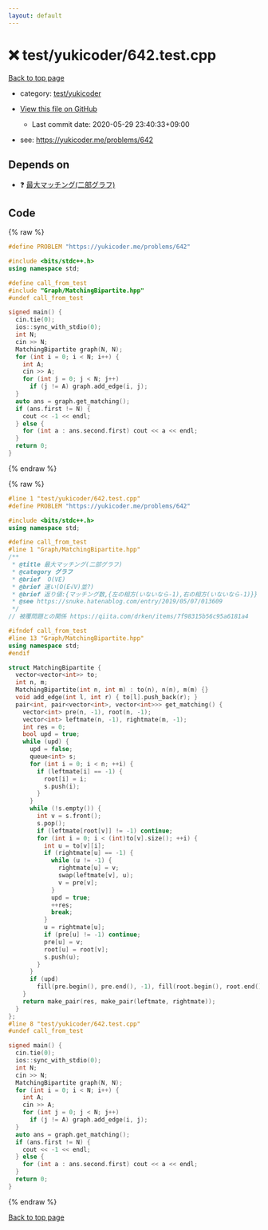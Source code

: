 ```yaml
---
layout: default
---
```


<!-- mathjax config similar to math.stackexchange -->
<script type="text/javascript" async
  src="https://cdnjs.cloudflare.com/ajax/libs/mathjax/2.7.5/MathJax.js?config=TeX-MML-AM_CHTML">
</script>
<script type="text/x-mathjax-config">
  MathJax.Hub.Config({
    TeX: { equationNumbers: { autoNumber: "AMS" }},
    tex2jax: {
      inlineMath: [ ['$','$'] ],
      processEscapes: true
    },
    "HTML-CSS": { matchFontHeight: false },
    displayAlign: "left",
    displayIndent: "2em"
  });
</script>

<script type="text/javascript" src="https://cdnjs.cloudflare.com/ajax/libs/jquery/3.4.1/jquery.min.js"></script>
<script src="https://cdn.jsdelivr.net/npm/jquery-balloon-js@1.1.2/jquery.balloon.min.js" integrity="sha256-ZEYs9VrgAeNuPvs15E39OsyOJaIkXEEt10fzxJ20+2I=" crossorigin="anonymous"></script>
<script type="text/javascript" src="../../../assets/js/copy-button.js"></script>
<link rel="stylesheet" href="../../../assets/css/copy-button.css" />


# :x: test/yukicoder/642.test.cpp

<a href="../../../index.html">Back to top page</a>

* category: <a href="../../../index.html#de60e5ba474ac43bf7562c10f5977e2d">test/yukicoder</a>
* <a href="{{ site.github.repository_url }}/blob/master/test/yukicoder/642.test.cpp">View this file on GitHub</a>
    - Last commit date: 2020-05-29 23:40:33+09:00


* see: <a href="https://yukicoder.me/problems/642">https://yukicoder.me/problems/642</a>


## Depends on

* :question: <a href="../../../library/Graph/MatchingBipartite.hpp.html">最大マッチング(二部グラフ)</a>


## Code

<a id="unbundled"></a>
{% raw %}
```cpp
#define PROBLEM "https://yukicoder.me/problems/642"

#include <bits/stdc++.h>
using namespace std;

#define call_from_test
#include "Graph/MatchingBipartite.hpp"
#undef call_from_test

signed main() {
  cin.tie(0);
  ios::sync_with_stdio(0);
  int N;
  cin >> N;
  MatchingBipartite graph(N, N);
  for (int i = 0; i < N; i++) {
    int A;
    cin >> A;
    for (int j = 0; j < N; j++)
      if (j != A) graph.add_edge(i, j);
  }
  auto ans = graph.get_matching();
  if (ans.first != N) {
    cout << -1 << endl;
  } else {
    for (int a : ans.second.first) cout << a << endl;
  }
  return 0;
}
```
{% endraw %}

<a id="bundled"></a>
{% raw %}
```cpp
#line 1 "test/yukicoder/642.test.cpp"
#define PROBLEM "https://yukicoder.me/problems/642"

#include <bits/stdc++.h>
using namespace std;

#define call_from_test
#line 1 "Graph/MatchingBipartite.hpp"
/**
 * @title 最大マッチング(二部グラフ)
 * @category グラフ
 * @brief  O(VE)
 * @brief 速い(O(E√V)並?)
 * @brief 返り値:{マッチング数,{左の相方(いないなら-1),右の相方(いないなら-1)}}
 * @see https://snuke.hatenablog.com/entry/2019/05/07/013609
 */
// 被覆問題との関係 https://qiita.com/drken/items/7f98315b56c95a6181a4

#ifndef call_from_test
#line 13 "Graph/MatchingBipartite.hpp"
using namespace std;
#endif

struct MatchingBipartite {
  vector<vector<int>> to;
  int n, m;
  MatchingBipartite(int n, int m) : to(n), n(n), m(m) {}
  void add_edge(int l, int r) { to[l].push_back(r); }
  pair<int, pair<vector<int>, vector<int>>> get_matching() {
    vector<int> pre(n, -1), root(n, -1);
    vector<int> leftmate(n, -1), rightmate(m, -1);
    int res = 0;
    bool upd = true;
    while (upd) {
      upd = false;
      queue<int> s;
      for (int i = 0; i < n; ++i) {
        if (leftmate[i] == -1) {
          root[i] = i;
          s.push(i);
        }
      }
      while (!s.empty()) {
        int v = s.front();
        s.pop();
        if (leftmate[root[v]] != -1) continue;
        for (int i = 0; i < (int)to[v].size(); ++i) {
          int u = to[v][i];
          if (rightmate[u] == -1) {
            while (u != -1) {
              rightmate[u] = v;
              swap(leftmate[v], u);
              v = pre[v];
            }
            upd = true;
            ++res;
            break;
          }
          u = rightmate[u];
          if (pre[u] != -1) continue;
          pre[u] = v;
          root[u] = root[v];
          s.push(u);
        }
      }
      if (upd)
        fill(pre.begin(), pre.end(), -1), fill(root.begin(), root.end(), -1);
    }
    return make_pair(res, make_pair(leftmate, rightmate));
  }
};
#line 8 "test/yukicoder/642.test.cpp"
#undef call_from_test

signed main() {
  cin.tie(0);
  ios::sync_with_stdio(0);
  int N;
  cin >> N;
  MatchingBipartite graph(N, N);
  for (int i = 0; i < N; i++) {
    int A;
    cin >> A;
    for (int j = 0; j < N; j++)
      if (j != A) graph.add_edge(i, j);
  }
  auto ans = graph.get_matching();
  if (ans.first != N) {
    cout << -1 << endl;
  } else {
    for (int a : ans.second.first) cout << a << endl;
  }
  return 0;
}

```
{% endraw %}

<a href="../../../index.html">Back to top page</a>

